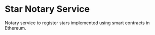 # Star Notary Service
Notary service to register stars implemented using smart contracts in Ethereum.